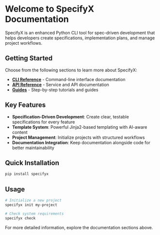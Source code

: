 # Welcome to SpecifyX Documentation

SpecifyX is an enhanced Python CLI tool for spec-driven development that helps developers create specifications, implementation plans, and manage project workflows.

## Getting Started

Choose from the following sections to learn more about SpecifyX:

- **[CLI Reference](./reference/cli/init)** - Command-line interface documentation
- **[API Reference](./reference/api/template_service)** - Service and API documentation  
- **[Guides](./guides/getting-started)** - Step-by-step tutorials and guides

## Key Features

- **Specification-Driven Development**: Create clear, testable specifications for every feature
- **Template System**: Powerful Jinja2-based templating with AI-aware content
- **Project Management**: Initialize projects with structured workflows
- **Documentation Integration**: Keep documentation alongside code for better maintainability

## Quick Installation

```bash
pip install specifyx
```

## Usage

```bash
# Initialize a new project
specifyx init my-project

# Check system requirements
specifyx check
```

For more detailed information, explore the documentation sections above.